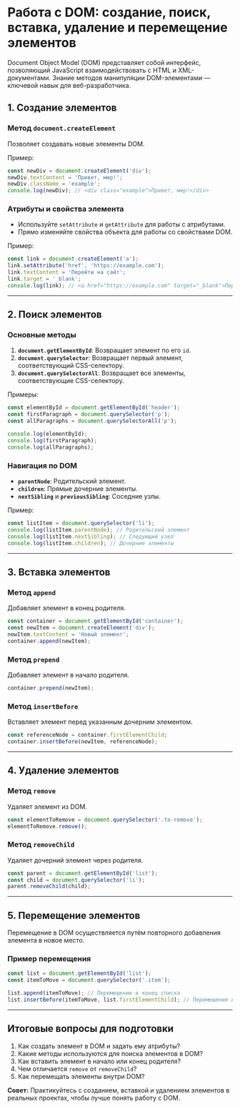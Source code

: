 # Работа с DOM: создание, поиск, вставка, удаление и перемещение элементов

Document Object Model (DOM) представляет собой интерфейс, позволяющий JavaScript взаимодействовать с HTML и XML-документами. Знание методов манипуляции DOM-элементами — ключевой навык для веб-разработчика.

## 1. Создание элементов

### Метод `document.createElement`
Позволяет создавать новые элементы DOM.

Пример:
```javascript
const newDiv = document.createElement('div');
newDiv.textContent = 'Привет, мир!';
newDiv.className = 'example';
console.log(newDiv); // <div class="example">Привет, мир!</div>
```

### Атрибуты и свойства элемента
- Используйте `setAttribute` и `getAttribute` для работы с атрибутами.
- Прямо изменяйте свойства объекта для работы со свойствами DOM.

Пример:
```javascript
const link = document.createElement('a');
link.setAttribute('href', 'https://example.com');
link.textContent = 'Перейти на сайт';
link.target = '_blank';
console.log(link); // <a href="https://example.com" target="_blank">Перейти на сайт</a>
```

---

## 2. Поиск элементов

### Основные методы
1. **`document.getElementById`**: Возвращает элемент по его `id`.
2. **`document.querySelector`**: Возвращает первый элемент, соответствующий CSS-селектору.
3. **`document.querySelectorAll`**: Возвращает все элементы, соответствующие CSS-селектору.

Примеры:
```javascript
const elementById = document.getElementById('header');
const firstParagraph = document.querySelector('p');
const allParagraphs = document.querySelectorAll('p');

console.log(elementById);
console.log(firstParagraph);
console.log(allParagraphs);
```

### Навигация по DOM
- **`parentNode`**: Родительский элемент.
- **`children`**: Прямые дочерние элементы.
- **`nextSibling`** и **`previousSibling`**: Соседние узлы.

Пример:
```javascript
const listItem = document.querySelector('li');
console.log(listItem.parentNode); // Родительский элемент
console.log(listItem.nextSibling); // Следующий узел
console.log(listItem.children); // Дочерние элементы
```

---

## 3. Вставка элементов

### Метод `append`
Добавляет элемент в конец родителя.
```javascript
const container = document.getElementById('container');
const newItem = document.createElement('div');
newItem.textContent = 'Новый элемент';
container.append(newItem);
```

### Метод `prepend`
Добавляет элемент в начало родителя.
```javascript
container.prepend(newItem);
```

### Метод `insertBefore`
Вставляет элемент перед указанным дочерним элементом.
```javascript
const referenceNode = container.firstElementChild;
container.insertBefore(newItem, referenceNode);
```

---

## 4. Удаление элементов

### Метод `remove`
Удаляет элемент из DOM.
```javascript
const elementToRemove = document.querySelector('.to-remove');
elementToRemove.remove();
```

### Метод `removeChild`
Удаляет дочерний элемент через родителя.
```javascript
const parent = document.getElementById('list');
const child = document.querySelector('li');
parent.removeChild(child);
```

---

## 5. Перемещение элементов

Перемещение в DOM осуществляется путём повторного добавления элемента в новое место.

### Пример перемещения
```javascript
const list = document.getElementById('list');
const itemToMove = document.querySelector('.item');

list.append(itemToMove); // Перемещение в конец списка
list.insertBefore(itemToMove, list.firstElementChild); // Перемещение в начало
```

---

## Итоговые вопросы для подготовки

1. Как создать элемент в DOM и задать ему атрибуты?
2. Какие методы используются для поиска элементов в DOM?
3. Как вставить элемент в начало или конец родителя?
4. Чем отличается `remove` от `removeChild`?
5. Как перемещать элементы внутри DOM?

**Совет:** Практикуйтесь с созданием, вставкой и удалением элементов в реальных проектах, чтобы лучше понять работу с DOM.

